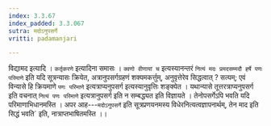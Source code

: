 ```yaml
---
index: 3.3.67
index_padded: 3.3.067
sutra: मदोऽनुपसर्गे
vritti: padamanjari

---
```

विद्यामद इत्यादि । `कर्तृकरणे` इत्यादिना समासः । `क्वणो वीणायां च` इत्यस्यानन्तरं `नित्यं मदः प्रमदसम्मदौ हर्षे पणः परिमाणे` इति यदि सूत्रन्यासः क्रियेत, अत्रानुपसर्गग्रहणं शक्यमकर्त्तुम्, अनुवृत्तेरेव सिद्धत्वात् ? सत्यम्; एवं विन्यासे हि क्रियमाणे `पणः परिमाणे` इत्यत्राप्यनुपसर्ग इत्यस्यानुवृत्तिः शङ्क्येत । यथान्यासे तूत्तरत्राप्यनुपसर्ग इति वचनात् `नित्यं पणः परिमाणे` इत्यत्रानुपसर्ग इति न सम्बद्ध्यत इति विज्ञायते । तेनोपसर्गेऽपि भवति यदि परिमाणाभिधानमस्ति ।
अपर आह---`मदोऽनुपसर्गे` इति सूत्रप्रणयनमस्य विधेरनित्यत्वज्ञापनार्थम्, तेन माद इति सिद्धं भवति` इति, नात्राप्तभाषितमस्ति ।।
